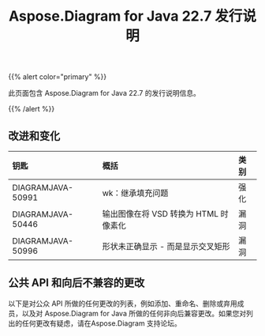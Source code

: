 ﻿---
title: Aspose.Diagram for Java 22.7 发行说明
type: docs
weight: 21
url: /zh/java/aspose-diagram-for-java-22-7-release-notes/
---
{{% alert color="primary" %}}

此页面包含 Aspose.Diagram for Java 22.7 的发行说明信息。

{{% /alert %}}
## **改进和变化**  ##

|**钥匙**|**概括**|**类别**|
|:- |:- |:- |
|DIAGRAMJAVA-50991|wk：继承填充问题|强化|
|DIAGRAMJAVA-50446|输出图像在将 VSD 转换为 HTML 时像素化|漏洞|
|DIAGRAMJAVA-50996|形状未正确显示 - 而是显示交叉矩形|漏洞|

## **公共 API 和向后不兼容的更改**
以下是对公众 API 所做的任何更改的列表，例如添加、重命名、删除或弃用成员，以及对 Aspose.Diagram for Java 所做的任何非向后兼容更改。如果您对列出的任何更改有疑虑，请在Aspose.Diagram 支持论坛。